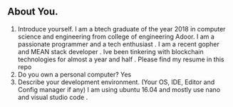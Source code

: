 ## About You.
1. Introduce yourself.
   I am a btech graduate of the year 2018 in computer science and engineering from college of engineering Adoor. I am a passionate programmer and a tech enthusiast . I am a recent gopher and MEAN stack developer . Ive been tinkering with blockchain technologies for almost a year and half . Please find my resume in this repo
2. Do you own a personal computer?
   Yes
3. Describe your development environment. (Your OS, IDE, Editor and Config manager if any)
   I am using ubuntu 16.04 and mostly use nano and visual studio code .